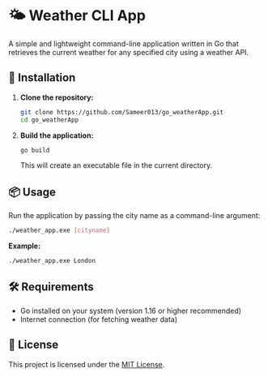 # 🌤️ Weather CLI App

A simple and lightweight command-line application written in Go that retrieves the current weather for any specified city using a weather API.

## 🚀 Installation

1. **Clone the repository:**

   ```sh
   git clone https://github.com/Sameer013/go_weatherApp.git
   cd go_weatherApp
   ```

2. **Build the application:**

   ```sh
   go build
   ```

   This will create an executable file in the current directory.

## 📦 Usage

Run the application by passing the city name as a command-line argument:

```sh
./weather_app.exe [cityname]
```

**Example:**

```sh
./weather_app.exe London
```

## 🛠️ Requirements

- Go installed on your system (version 1.16 or higher recommended)
- Internet connection (for fetching weather data)

## 📄 License

This project is licensed under the [MIT License](LICENSE).
